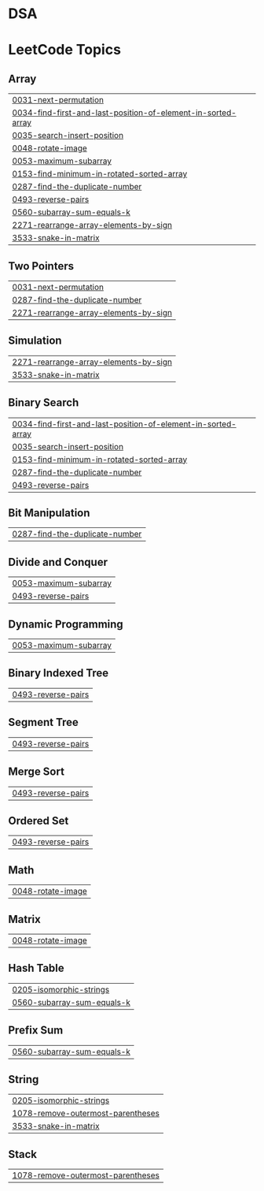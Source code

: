 # DSA
<!---LeetCode Topics Start-->
# LeetCode Topics
## Array
|  |
| ------- |
| [0031-next-permutation](https://github.com/umaMaheshwarV/DSA/tree/master/0031-next-permutation) |
| [0034-find-first-and-last-position-of-element-in-sorted-array](https://github.com/umaMaheshwarV/DSA/tree/master/0034-find-first-and-last-position-of-element-in-sorted-array) |
| [0035-search-insert-position](https://github.com/umaMaheshwarV/DSA/tree/master/0035-search-insert-position) |
| [0048-rotate-image](https://github.com/umaMaheshwarV/DSA/tree/master/0048-rotate-image) |
| [0053-maximum-subarray](https://github.com/umaMaheshwarV/DSA/tree/master/0053-maximum-subarray) |
| [0153-find-minimum-in-rotated-sorted-array](https://github.com/umaMaheshwarV/DSA/tree/master/0153-find-minimum-in-rotated-sorted-array) |
| [0287-find-the-duplicate-number](https://github.com/umaMaheshwarV/DSA/tree/master/0287-find-the-duplicate-number) |
| [0493-reverse-pairs](https://github.com/umaMaheshwarV/DSA/tree/master/0493-reverse-pairs) |
| [0560-subarray-sum-equals-k](https://github.com/umaMaheshwarV/DSA/tree/master/0560-subarray-sum-equals-k) |
| [2271-rearrange-array-elements-by-sign](https://github.com/umaMaheshwarV/DSA/tree/master/2271-rearrange-array-elements-by-sign) |
| [3533-snake-in-matrix](https://github.com/umaMaheshwarV/DSA/tree/master/3533-snake-in-matrix) |
## Two Pointers
|  |
| ------- |
| [0031-next-permutation](https://github.com/umaMaheshwarV/DSA/tree/master/0031-next-permutation) |
| [0287-find-the-duplicate-number](https://github.com/umaMaheshwarV/DSA/tree/master/0287-find-the-duplicate-number) |
| [2271-rearrange-array-elements-by-sign](https://github.com/umaMaheshwarV/DSA/tree/master/2271-rearrange-array-elements-by-sign) |
## Simulation
|  |
| ------- |
| [2271-rearrange-array-elements-by-sign](https://github.com/umaMaheshwarV/DSA/tree/master/2271-rearrange-array-elements-by-sign) |
| [3533-snake-in-matrix](https://github.com/umaMaheshwarV/DSA/tree/master/3533-snake-in-matrix) |
## Binary Search
|  |
| ------- |
| [0034-find-first-and-last-position-of-element-in-sorted-array](https://github.com/umaMaheshwarV/DSA/tree/master/0034-find-first-and-last-position-of-element-in-sorted-array) |
| [0035-search-insert-position](https://github.com/umaMaheshwarV/DSA/tree/master/0035-search-insert-position) |
| [0153-find-minimum-in-rotated-sorted-array](https://github.com/umaMaheshwarV/DSA/tree/master/0153-find-minimum-in-rotated-sorted-array) |
| [0287-find-the-duplicate-number](https://github.com/umaMaheshwarV/DSA/tree/master/0287-find-the-duplicate-number) |
| [0493-reverse-pairs](https://github.com/umaMaheshwarV/DSA/tree/master/0493-reverse-pairs) |
## Bit Manipulation
|  |
| ------- |
| [0287-find-the-duplicate-number](https://github.com/umaMaheshwarV/DSA/tree/master/0287-find-the-duplicate-number) |
## Divide and Conquer
|  |
| ------- |
| [0053-maximum-subarray](https://github.com/umaMaheshwarV/DSA/tree/master/0053-maximum-subarray) |
| [0493-reverse-pairs](https://github.com/umaMaheshwarV/DSA/tree/master/0493-reverse-pairs) |
## Dynamic Programming
|  |
| ------- |
| [0053-maximum-subarray](https://github.com/umaMaheshwarV/DSA/tree/master/0053-maximum-subarray) |
## Binary Indexed Tree
|  |
| ------- |
| [0493-reverse-pairs](https://github.com/umaMaheshwarV/DSA/tree/master/0493-reverse-pairs) |
## Segment Tree
|  |
| ------- |
| [0493-reverse-pairs](https://github.com/umaMaheshwarV/DSA/tree/master/0493-reverse-pairs) |
## Merge Sort
|  |
| ------- |
| [0493-reverse-pairs](https://github.com/umaMaheshwarV/DSA/tree/master/0493-reverse-pairs) |
## Ordered Set
|  |
| ------- |
| [0493-reverse-pairs](https://github.com/umaMaheshwarV/DSA/tree/master/0493-reverse-pairs) |
## Math
|  |
| ------- |
| [0048-rotate-image](https://github.com/umaMaheshwarV/DSA/tree/master/0048-rotate-image) |
## Matrix
|  |
| ------- |
| [0048-rotate-image](https://github.com/umaMaheshwarV/DSA/tree/master/0048-rotate-image) |
## Hash Table
|  |
| ------- |
| [0205-isomorphic-strings](https://github.com/umaMaheshwarV/DSA/tree/master/0205-isomorphic-strings) |
| [0560-subarray-sum-equals-k](https://github.com/umaMaheshwarV/DSA/tree/master/0560-subarray-sum-equals-k) |
## Prefix Sum
|  |
| ------- |
| [0560-subarray-sum-equals-k](https://github.com/umaMaheshwarV/DSA/tree/master/0560-subarray-sum-equals-k) |
## String
|  |
| ------- |
| [0205-isomorphic-strings](https://github.com/umaMaheshwarV/DSA/tree/master/0205-isomorphic-strings) |
| [1078-remove-outermost-parentheses](https://github.com/umaMaheshwarV/DSA/tree/master/1078-remove-outermost-parentheses) |
| [3533-snake-in-matrix](https://github.com/umaMaheshwarV/DSA/tree/master/3533-snake-in-matrix) |
## Stack
|  |
| ------- |
| [1078-remove-outermost-parentheses](https://github.com/umaMaheshwarV/DSA/tree/master/1078-remove-outermost-parentheses) |
<!---LeetCode Topics End-->